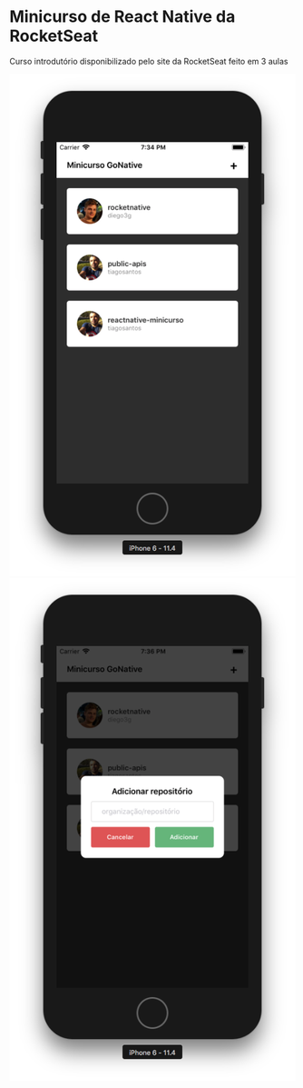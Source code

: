 # Minicurso de React Native da RocketSeat
Curso introdutório disponibilizado pelo site da RocketSeat feito em 3 aulas


<img src="https://github.com/tiagosantos/reactnative-minicurso/blob/master/screenshot-home.png">


<img src="https://github.com/tiagosantos/reactnative-minicurso/blob/master/screenshot-modal.png">

